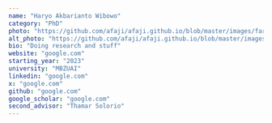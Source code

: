 ```yaml
---
name: "Haryo Akbarianto Wibowo"
category: "PhD"
photo: "https://github.com/afaji/afaji.github.io/blob/master/images/farid-vouge.png?raw=true"
alt_photo: "https://github.com/afaji/afaji.github.io/blob/master/images/farid-vouge-2.png?raw=true"
bio: "Doing research and stuff"
website: "google.com"
starting_year: "2023"
university: "MBZUAI"
linkedin: "google.com"
x: "google.com"
github: "google.com"
google_scholar: "google.com"
second_advisor: "Thamar Solorio"
---
```

